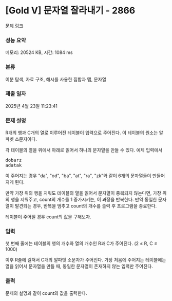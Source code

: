 # [Gold V] 문자열 잘라내기 - 2866 

[문제 링크](https://www.acmicpc.net/problem/2866) 

### 성능 요약

메모리: 20524 KB, 시간: 1084 ms

### 분류

이분 탐색, 자료 구조, 해시를 사용한 집합과 맵, 문자열

### 제출 일자

2025년 4월 23일 11:23:41

### 문제 설명

<p>R개의 행과 C개의 열로 이루어진 테이블이 입력으로 주어진다. 이 테이블의 원소는 알파벳 소문자이다.</p>

<p>각 테이블의 열을 위에서 아래로 읽어서 하나의 문자열을 만들 수 있다. 예제 입력에서</p>

<pre>dobarz
adatak</pre>

<p>이 주어지는 경우 "da", "od", "ba", "at", "ra", "zk"와 같이 6개의 문자열들이 만들어지게 된다.</p>

<p>만약 가장 위의 행을 지워도 테이블의 열을 읽어서 문자열이 중복되지 않는다면, 가장 위의 행을 지워주고, count의 개수를 1 증가시키는, 이 과정을 반복한다. 만약 동일한 문자열이 발견되는 경우, 반복을 멈추고 count의 개수를 출력 후 프로그램을 종료한다.</p>

<p>테이블이 주어질 경우 count의 값을 구해보자.</p>

### 입력 

 <p>첫 번째 줄에는 테이블의 행의 개수와 열의 개수인 R과 C가 주어진다. (2 ≤ R, C ≤ 1000)</p>

<p>이후 R줄에 걸쳐서 C개의 알파벳 소문자가 주어진다. 가장 처음에 주어지는 테이블에는 열을 읽어서 문자열을 만들 때, 동일한 문자열이 존재하지 않는 입력만 주어진다.</p>

### 출력 

 <p>문제의 설명과 같이 count의 값을 출력한다.</p>

